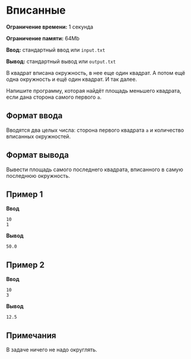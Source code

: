 # Вписанные

**Ограничение времени:** 1 секунда

**Ограничение памяти:** 64Mb

**Ввод:** стандартный ввод или `input.txt`

**Вывод:** стандартный вывод или `output.txt`

В квадрат вписана окружность, в нее еще один квадрат. А потом ещё одна окружность и ещё один квадрат. И так далее.

Напишите программу, которая найдёт площадь меньшего квадрата, если дана сторона самого первого `a`.

## Формат ввода

Вводятся два целых числа: сторона первого квадрата `a` и количество вписанных окружностей.

## Формат вывода

Вывести площадь самого последнего квадрата, вписанного в самую последнюю окружность.

## Пример 1

**Ввод**
```
10
1
```

**Вывод**
```
50.0
```

## Пример 2

**Ввод**
```
10
3
```

**Вывод**
```
12.5
```

## Примечания

В задаче ничего не надо округлять.